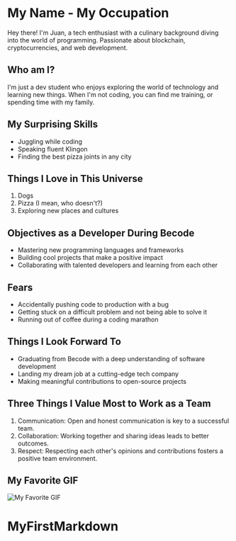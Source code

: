 # My Name - My Occupation

Hey there! I'm Juan, a tech enthusiast with a culinary background diving into the world of programming. Passionate about blockchain, cryptocurrencies, and web development.

## Who am I?

I'm just a dev student who enjoys exploring the world of technology and learning new things. When I'm not coding, you can find me training, or spending time with my family.

## My Surprising Skills

- Juggling while coding
- Speaking fluent Klingon
- Finding the best pizza joints in any city

## Things I Love in This Universe

1. Dogs 
2. Pizza (I mean, who doesn't?)
3. Exploring new places and cultures

## Objectives as a Developer During Becode

- Mastering new programming languages and frameworks
- Building cool projects that make a positive impact
- Collaborating with talented developers and learning from each other

## Fears

- Accidentally pushing code to production with a bug
- Getting stuck on a difficult problem and not being able to solve it
- Running out of coffee during a coding marathon

## Things I Look Forward To

- Graduating from Becode with a deep understanding of software development
- Landing my dream job at a cutting-edge tech company
- Making meaningful contributions to open-source projects

## Three Things I Value Most to Work as a Team

1. Communication: Open and honest communication is key to a successful team.
2. Collaboration: Working together and sharing ideas leads to better outcomes.
3. Respect: Respecting each other's opinions and contributions fosters a positive team environment.

## My Favorite GIF

![My Favorite GIF](https://media.giphy.com/media/v1.Y2lkPTc5MGI3NjExdmRrNzBqM2c1bHU4bDNiZDd3NnJseXlmeW5kODFvNHZnODZxajAydSZlcD12MV9pbnRlcm5hbF9naWZfYnlfaWQmY3Q9Zw/SWXhY986VWBVu/giphy.gif)
# MyFirstMarkdown
